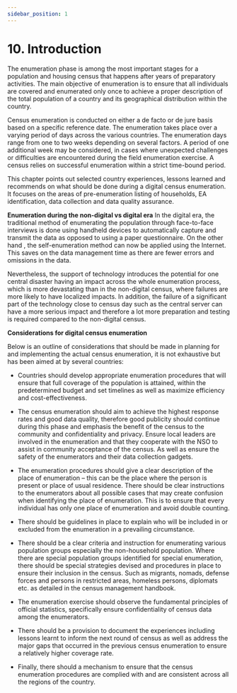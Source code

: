 ```yaml
---
sidebar_position: 1
---
```


# 10. Introduction  

The enumeration phase is among the most important stages  for a population and housing census that happens after years of preparatory activities. The main objective of enumeration is to ensure that all individuals are covered and enumerated only once to achieve a proper description of the total population of a country and its geographical distribution within the country. 

Census enumeration is conducted on either a de facto or de jure basis based on a specific reference date. The enumeration takes place over a varying period of days across the various countries. The enumeration days range from one to two weeks depending on several factors. A period of one additional week may be considered, in cases where unexpected challenges or difficulties are encountered during the field enumeration exercise. A census relies on successful enumeration within a strict time-bound period.

This chapter points out selected country experiences, lessons learned and recommends on what should be done during a digital census enumeration. It focuses on the areas of pre-enumeration listing of households, EA identification, data collection and data quality assurance. 

**Enumeration during the non-digital vs digital era**
In the digital era, the traditional method of enumerating the population through face-to-face interviews is done using handheld devices to automatically capture and transmit the data as opposed to using a paper questionnaire. On the other hand , the self-enumeration method can now be applied using the Internet. This saves on the data management time as there  are fewer errors and omissions in the data. 

Nevertheless, the support of technology introduces the potential for one central disaster having an impact across the whole enumeration process, which is more devastating than in the non-digital census, where failures are more likely to have localized impacts. In addition, the failure of a significant part of the technology close to census day such as the central server can have a more serious impact and therefore a lot more preparation and testing is required compared to the non-digital census.

**Considerations for digital census enumeration**

Below is an outline of considerations that should be made in planning for and implementing the actual census enumeration, it is not exhaustive but has been aimed at by several countries:
-	Countries should develop appropriate enumeration procedures that will ensure that full coverage of the population is attained, within the predetermined budget and set timelines as well as maximize efficiency and cost-effectiveness.

-	The census enumeration should aim to achieve the highest response rates and good data quality, therefore good publicity should continue during this phase and emphasis the benefit of the census to the community and confidentiality and privacy. Ensure local leaders are involved in the enumeration and that they cooperate with the NSO to assist in community acceptance of the census. As well as ensure the safety of the enumerators and their data collection gadgets.

-	The enumeration procedures should give a clear description of the place of enumeration – this can be the place where the person is present or place of usual residence. There should be clear instructions to the enumerators about all possible cases that may create confusion when identifying the place of enumeration. This is to ensure that every individual has only one place of enumeration and avoid double counting.

-	There should be guidelines in place to explain who will be included in or excluded from the enumeration in a prevailing circumstance.

-	There should be a clear criteria and instruction for enumerating various population groups especially the non-household population. Where there are special population groups identified for special enumeration, there should be special strategies devised and procedures in place to ensure their inclusion in the census. Such as migrants, nomads, defense forces and persons in restricted areas, homeless persons, diplomats etc. as detailed in the census management handbook.

-	The enumeration exercise should observe the fundamental principles of official statistics, specifically ensure confidentiality of census data among the enumerators.

-	There should be a provision to document the experiences including lessons learnt to inform the next round of census as well as address the major gaps that occurred in the previous census enumeration to ensure a relatively higher coverage rate.

-	Finally, there should a mechanism to ensure that the census enumeration procedures are complied with and are consistent across all the regions of the country.
